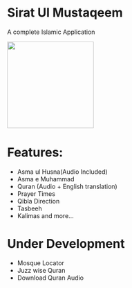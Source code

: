 # Sirat Ul Mustaqeem
A complete Islamic Application

<img src="https://github.com/Anees7757/islamic_application/raw/master/Screenshot_20230116-213535.png" height="200">

# Features:
- Asma ul Husna(Audio Included)
- Asma e Muhammad
- Quran (Audio + English translation)
- Prayer Times
- Qibla Direction
- Tasbeeh
- Kalimas 
and more...

# Under Development
- Mosque Locator
- Juzz wise Quran
- Download Quran Audio
